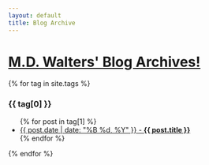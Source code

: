 ```yaml
---
layout: default
title: Blog Archive
---
```

<div class="container-fluid p-5 bg-primary text-white">
    <h1 class="display-1 text-center"><a href="/" class="text-decoration-none text-light">M.D. Walters' Blog Archives!</a></h1>
</div>

<div class="container m-3">
    {% for tag in site.tags %}
        <h3>{{ tag[0] }}</h3>
        <ul>
            {% for post in tag[1] %}
                <li><a href="{{ post.url }}">{{ post.date | date: "%B %d, %Y" }} - <b>{{ post.title }}</b></a></li>
            {% endfor %}
        </ul>
    {% endfor %}
</div>
